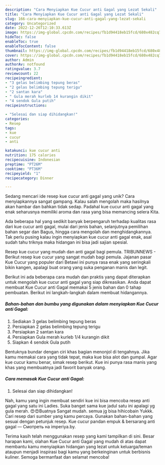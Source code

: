 ```yaml
---
description: "Cara Menyiapkan Kue Cucur anti Gagal yang Lezat Sekali"
title: "Cara Menyiapkan Kue Cucur anti Gagal yang Lezat Sekali"
slug: 166-cara-menyiapkan-kue-cucur-anti-gagal-yang-lezat-sekali
category: Uncategorized
date: 2022-12-26T12:10:33.613Z
image: https://img-global.cpcdn.com/recipes/fb1d94418eb15fcd/680x482cq70/kue-cucur-anti-gagal-foto-resep-utama.jpg
hideToc: false
enableToc: true
enableTocContent: false
thumbnail: https://img-global.cpcdn.com/recipes/fb1d94418eb15fcd/680x482cq70/kue-cucur-anti-gagal-foto-resep-utama.jpg
cover: https://img-global.cpcdn.com/recipes/fb1d94418eb15fcd/680x482cq70/kue-cucur-anti-gagal-foto-resep-utama.jpg
author: Admin
authorAv: notfound
ratingvalue: 3.7
reviewcount: 22
recipeingredient:
- "3 gelas belimbing tepung beras"
- "2 gelas belimbing tepung terigu"
- "2 santan kara"
- " Gula merah kurleb 14 kurangin dikit"
- "4 sendok Gula putih"
recipeinstructions:

- "Selesai dan siap dihidangkan!"
categories:
- Resep
tags:
- kue
- cucur
- anti

katakunci: kue cucur anti 
nutrition: 175 calories
recipecuisine: Indonesian
preptime: "PT26M"
cooktime: "PT36M"
recipeyield: "1"
recipecategory: Dinner

---
```





Sedang mencari ide resep kue cucur anti gagal yang unik? Cara menyiapkannya sangat gampang. Kalau salah mengolah maka hasilnya akan hambar dan bahkan tidak sedap. Padahal kue cucur anti gagal yang enak seharusnya memiliki aroma dan rasa yang bisa memancing selera Kita.





Ada beberapa hal yang sedikit banyak berpengaruh terhadap kualitas rasa dari kue cucur anti gagal, mulai dari jenis bahan, selanjutnya pemilihan bahan segar dan Bagus, hingga cara mengolah dan menghidangkannya. Tak perlu pusing kalau ingin menyiapkan kue cucur anti gagal enak,      asal sudah tahu triknya maka hidangan ini bisa jadi sajian spesial.














Resep kue cucur yang mudah dan anti gagal bagi pemula. TRIBUNNEWS - Berikut resep kue cucur yang sangat mudah bagi pemula. Jajanan pasar Kue Cucur yang populer dari Betawi ini punya rasa enak yang seringkali bikin kangen, apalagi buat orang yang suka penganan manis dan legit.






Berikut ini ada beberapa cara mudah dan praktis yang dapat diterapkan untuk mengolah kue cucur anti gagal yang siap dikreasikan. Anda dapat membuat Kue Cucur anti Gagal memakai 5 jenis bahan dan 0 tahap pembuatan. Berikut ini langkah-langkah dalam membuat hidangannya.

<!--inarticleads1-->

##### Bahan-bahan dan bumbu yang digunakan dalam menyiapkan Kue Cucur anti Gagal:

1. Sediakan 3 gelas belimbing tepung beras
1. Persiapkan 2 gelas belimbing tepung terigu
1. Persiapkan 2 santan kara
1. Persiapkan  Gula merah kurleb 1/4 kurangin dikit
1. Siapkan 4 sendok Gula putih


Bentuknya bundar dengan ciri khas bagian menonjol di tengahnya. Jika kamu memakai cara yang tidak tepat, maka kue bisa alot dan gumpal. Agar kue cucur kamu benar, simak resep berikut. Kue ini punya rasa manis yang khas yang membuatnya jadi favorit banyak orang. 

<!--inarticleads2-->

##### Cara memasak Kue Cucur anti Gagal:


1. Selesai dan siap dihidangkan!

Nah, kamu yang ingin membuat sendiri kue ini bisa mencoba resep anti gagal yang satu ini Ladies. Suka banget sama kue jadul satu ini apalagi yg gula merah. 😍😍Buatnya Sangat mudah. semua jg bisa hihicobain Yukkk. Cari resep dari sumber yang kamu percaya. Gunakan bahan-bahan yang sesuai dengan petunjuk resep. Kue cucur pandan empuk &amp; bersarang anti gagal — Смотреть на imperiya.by. 

Terima kasih telah menggunakan resep yang kami tampilkan di sini. Besar harapan kami, olahan Kue Cucur anti Gagal yang mudah di atas dapat membantu kamu menyiapkan hidangan yang lezat untuk keluarga/teman ataupun menjadi inspirasi bagi kamu yang berkeinginan untuk berbisnis kuliner. Semoga bermanfaat dan selamat mencoba!
